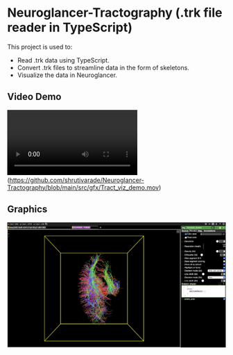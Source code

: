 
# Neuroglancer-Tractography (.trk file reader in TypeScript)

This project is used to:
- Read .trk data using TypeScript.
- Convert .trk files to streamline data in the form of skeletons.
- Visualize the data in Neuroglancer.

## Video Demo
![Watch the video](src/gfx/Tract_viz_demo.mov)(https://github.com/shrutivarade/Neuroglancer-Tractography/blob/main/src/gfx/Tract_viz_demo.mov)

## Graphics
![Track Visualization](src/gfx/track_visualization.png "Visualizing Track Data")
